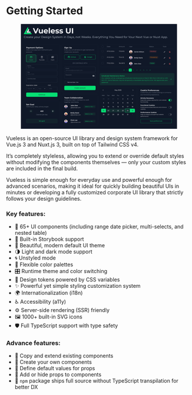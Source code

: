 # Getting Started

<figure><img src=".gitbook/assets/promo-image.png" alt=""><figcaption></figcaption></figure>

Vueless is an open-source UI library and design system framework for Vue.js 3 and Nuxt.js 3, built on top of Tailwind CSS v4.

It’s completely styleless, allowing you to extend or override default styles without modifying the components themselves — only your custom styles are included in the final build.

Vueless is simple enough for everyday use and powerful enough for advanced scenarios, making it ideal for quickly building beautiful UIs in minutes or developing a fully customized corporate UI library that strictly follows your design guidelines.

### **Key features:**

* 🧩 65+ UI components (including range date picker, multi-selects, and nested table)
* 📘 Built-in Storybook support
* 🌈 Beautiful, modern default UI theme
* 🌗 Light and dark mode support
* 🌀 Unstyled mode
* 🎨️ Flexible color palettes
* 🎛️ Runtime theme and color switching
* 🧬 Design tokens powered by CSS variables
* ✨ Powerful yet simple styling customization system
* 🌍 Internationalization (i18n)
* ♿️ Accessibility (a11y)
* ⚙️ Server-side rendering (SSR) friendly
* 🖼️ 1000+ built-in SVG icons
* 🛡️ Full TypeScript support with type safety

### **Advance features:**

* 🧰 Copy and extend existing components
* 🧱 Create your own components
* 🔧️ Define default values for props
* 🔩️ Add or hide props to components
* 🧿 `npm` package ships full source without TypeScript transpilation for better DX

